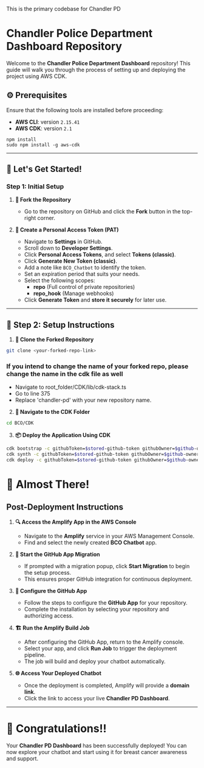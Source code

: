 This is the primary codebase for Chandler PD

# Chandler Police Department Dashboard Repository

Welcome to the **Chandler Police Department Dashboard** repository! This guide will walk you through the process of setting up and deploying the project using AWS CDK.

## ⚙️ Prerequisites

Ensure that the following tools are installed before proceeding:

- **AWS CLI**: version `2.15.41`
- **AWS CDK**: version `2.1`

```
npm install
sudo npm install -g aws-cdk
```

---

## 🚀 Let's Get Started!

### Step 1: Initial Setup

1. **🍴 Fork the Repository**
   - Go to the repository on GitHub and click the **Fork** button in the top-right corner.

2. **🔐 Create a Personal Access Token (PAT)**
   - Navigate to **Settings** in GitHub.
   - Scroll down to **Developer Settings**.
   - Click **Personal Access Tokens**, and select **Tokens (classic)**.
   - Click **Generate New Token (classic)**.
   - Add a note like `BCO_Chatbot` to identify the token.
   - Set an expiration period that suits your needs.
   - Select the following scopes:
     - **repo** (Full control of private repositories)
     - **repo_hook** (Manage webhooks)
   - Click **Generate Token** and **store it securely** for later use.

---

## 🔧 Step 2: Setup Instructions

1. **📂 Clone the Forked Repository**
```bash
git clone <your-forked-repo-link>
```
### If you intend to change the name of your forked repo, please change the name in the cdk file as well
   - Navigate to root_folder/CDK/lib/cdk-stack.ts
   - Go to line 375
   - Replace 'chandler-pd' with your new repository name.


2. **📁 Navigate to the CDK Folder**
```bash
cd BCO/CDK
```

3. **📦 Deploy the Application Using CDK**
```bash
cdk bootstrap -c githubToken=$stored-github-token githubOwner=$github-owner-of-repo viteEnableAuth=“DISABLED”
cdk synth -c githubToken=$stored-github-token githubOwner=$github-owner-of-repo viteEnableAuth=“DISABLED”
cdk deploy -c githubToken=$stored-github-token githubOwner=$github-owner-of-repo viteEnableAuth=“DISABLED”
```
# 🏁 Almost There!

## Post-Deployment Instructions

1. **🔍 Access the Amplify App in the AWS Console**
   - Navigate to the **Amplify** service in your AWS Management Console.
   - Find and select the newly created **BCO Chatbot** app.

2. **🚀 Start the GitHub App Migration**
   - If prompted with a migration popup, click **Start Migration** to begin the setup process.
   - This ensures proper GitHub integration for continuous deployment.

3. **🔧 Configure the GitHub App**
   - Follow the steps to configure the **GitHub App** for your repository.
   - Complete the installation by selecting your repository and authorizing access.

4. **🏗️ Run the Amplify Build Job**
   - After configuring the GitHub App, return to the Amplify console.
   - Select your app, and click **Run Job** to trigger the deployment pipeline.
   - The job will build and deploy your chatbot automatically.

5. **🌐 Access Your Deployed Chatbot**
   - Once the deployment is completed, Amplify will provide a **domain link**.
   - Click the link to access your live **Chandler PD Dashboard**.

---

# 🎉 Congratulations!!

Your **Chandler PD Dashboard** has been successfully deployed! You can now explore your chatbot and start using it for breast cancer awareness and support.


